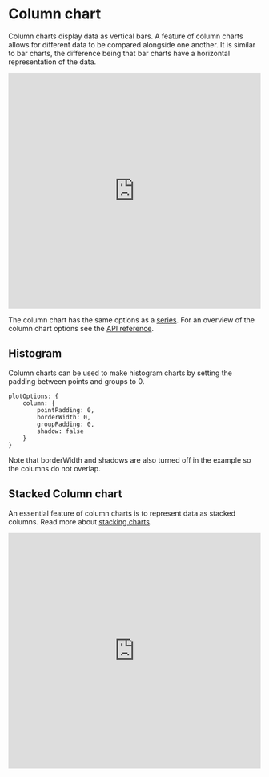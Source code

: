 Column chart
============

Column charts display data as vertical bars. A feature of column charts allows for different data to be compared alongside one another.
It is similar to bar charts, the difference being that bar charts have a horizontal representation of the data.

<iframe style="width: 100%; height: 470px; border: none;" src="https://www.highcharts.com/samples/embed/highcharts/demo/column-basic" allow="fullscreen"></iframe>

The column chart has the same options as a [series](https://highcharts.com/docs/chart-concepts/series). For an overview of the column chart options see the [API reference](https://api.highcharts.com/highcharts/plotOptions.column).

Histogram
---------

Column charts can be used to make histogram charts by setting the padding between points and groups to 0.


    plotOptions: {
        column: {
            pointPadding: 0,
            borderWidth: 0,
            groupPadding: 0,
            shadow: false
        }
    }


Note that borderWidth and shadows are also turned off in the example so the columns do not overlap.

Stacked Column chart
--------------------
An essential feature of column charts is to represent data as stacked columns. Read more about [stacking charts](https://www.highcharts.com/docs/advanced-chart-features/stacking-charts).

<iframe style="width: 100%; height: 470px; border: none;" src="https://www.highcharts.com/samples/embed/highcharts/demo/column-stacked" allow="fullscreen"></iframe>
